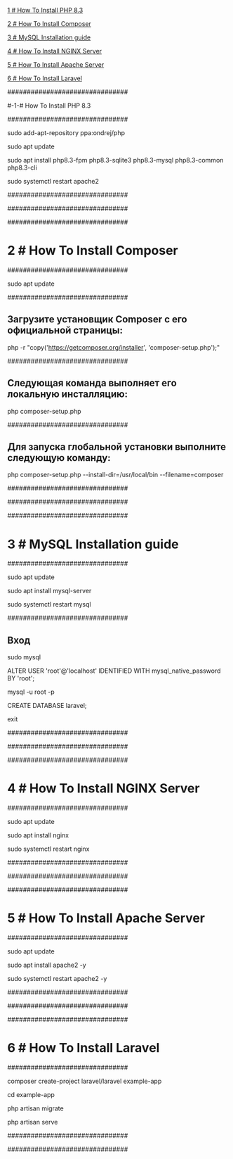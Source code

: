 [1 # How To Install PHP 8.3](#-1-how-to-install-php-83)

[2 # How To Install Composer](#2-#-How-To-Install-Composer)

[3 # MySQL Installation guide](#3-#-MySQL-Installation-guide)

[4 # How To Install NGINX Server](#4-#-How-To-Install-NGINX-Server)

[5 # How To Install Apache Server](#5-#-How-To-Install-Apache-Server)

[6 # How To Install Laravel](#6-#-How-To-Install-Laravel)

###############################

#-1-# How To Install PHP 8.3

###############################

sudo add-apt-repository ppa:ondrej/php

sudo apt update

sudo apt install php8.3-fpm php8.3-sqlite3 php8.3-mysql php8.3-common php8.3-cli

sudo systemctl restart apache2

###############################

###############################


###############################

# 2 # How To Install Composer

###############################

sudo apt update

###############################

## Загрузите установщик Composer с его официальной страницы:

php -r "copy('https://getcomposer.org/installer', 'composer-setup.php');"

###############################

## Следующая команда выполняет его локальную инсталляцию:

php composer-setup.php

###############################

## Для запуска глобальной установки выполните следующую команду:

php composer-setup.php --install-dir=/usr/local/bin --filename=composer

###############################

###############################

###############################

# 3 # MySQL Installation guide

###############################

sudo apt update

sudo apt install mysql-server

sudo systemctl restart mysql

###############################

## Вход

sudo mysql

ALTER USER 'root'@'localhost' IDENTIFIED WITH mysql_native_password BY 'root';

mysql -u root -p

CREATE DATABASE laravel;

exit

###############################

###############################


###############################

# 4 # How To Install NGINX Server

###############################

sudo apt update

sudo apt install nginx

sudo systemctl restart nginx

###############################

###############################

###############################

# 5 # How To Install Apache Server

###############################

sudo apt update

sudo apt install apache2 -y

sudo systemctl restart apache2 -y

###############################

###############################

###############################

# 6 # How To Install Laravel

###############################

composer create-project laravel/laravel example-app

cd example-app

php artisan migrate

php artisan serve

###############################

###############################

